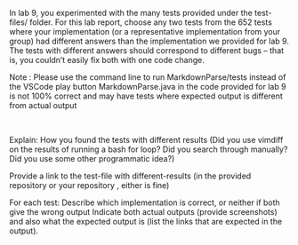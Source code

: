 

In lab 9, you experimented with the many tests provided under the test-files/ folder. For this lab report, choose any two tests from the 652 tests where your implementation (or a representative implementation from your group) had different answers than the implementation we provided for lab 9. The tests with different answers should correspond to different bugs – that is, you couldn’t easily fix both with one code change.

Note : 
Please use the command line to run MarkdownParse/tests instead of  the VSCode play button 
MarkdownParse.java in the code provided for lab 9 is not 100% correct and may have tests where expected output is different from actual output

&nbsp;

Explain:
How you found the tests with different results (Did you use vimdiff on the results of running a bash for loop? Did you search through manually? Did you use some other programmatic idea?)

Provide a link to the test-file with different-results (in the provided repository or your repository , either is fine)

For each test:
Describe which implementation is correct, or neither if both give the wrong output
Indicate both actual outputs (provide screenshots) and also what the expected output is (list the links that are expected in the output).

